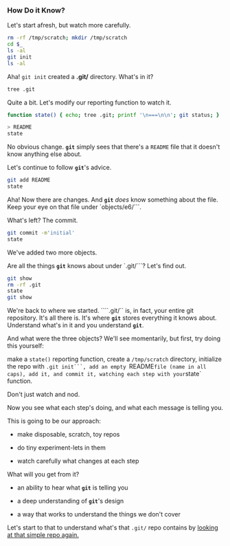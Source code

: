 ### How Do it Know?

Let's start afresh, but watch more carefully.


```bash
rm -rf /tmp/scratch; mkdir /tmp/scratch
cd $_
ls -al
git init
ls -al
```

Aha! `git init` created a **.git/** directory.
What's in it?

```bash
tree .git
```

Quite a bit. Let's modify our reporting function to watch it.

```bash
function state() { echo; tree .git; printf '\n===\n\n'; git status; }
```

```bash
> README
state
```

No obvious change.
**`git`** simply sees that there's a `README` file
that it doesn't know anything else about.

Let's continue to follow **`git`**'s advice.

```bash
git add README
state
```

Aha! Now there are changes.
And **`git`** *does* know something about the file.
Keep your eye on that file under `objects/e6/```.

What's left? The commit.

```bash
git commit -m'initial'
state
```

We've added two more objects.

Are all the things **`git`** knows about under `.git/```?
Let's find out.

```bash
git show
rm -rf .git
state
git show
```

We're back to where we started.
````.git/`` is, in fact, your entire git repository.
It's all there is.
It's where **`git`** stores everything it knows about.
Understand what's in it and you understand **`git`**.

And what were the three objects?
We'll see momentarily,
but first, try doing this yourself:

make a `state()` reporting function,
create a `/tmp/scratch` directory,
initialize the repo with `.git init```,
add an empty `README` file (name in all caps),
add it, and commit it,
watching each step with your `state` function.

Don't just watch and nod.

Now you see what each step's doing,
and what each message is telling you.

This is going to be our approach:

- make disposable, scratch, toy repos

- do tiny experiment-lets in them

- watch carefully what changes at each step

What will you get from it?

- an ability to hear what **`git`** is telling you

- a deep understanding of **`git`**'s design

- a way that works to understand the things we don't cover

Let's start to that to understand what's that `.git/` repo contains by
[looking at that simple repo again.](https://github.com/jsh/git-internals/blob/new-course/repos/the-empty-file.md)
